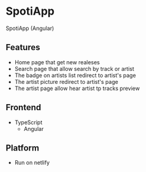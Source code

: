 # SpotiApp
SpotiApp (Angular)

## Features
 * Home page that get new realeses
 * Search page that allow search by track or artist
 * The badge on artists list redirect to artist's page
 * The artist picture redirect to artist's page
 * The artist page allow hear artist tp tracks preview


## Frontend
 * TypeScript
   * Angular

## Platform
 * Run on netlify
